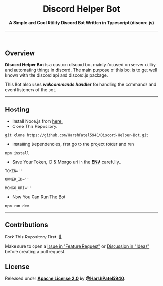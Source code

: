 <div align="center">
<h1> Discord Helper Bot</h1>
<h4> A Simple and Cool Utility Discord Bot Written in Typescript (discord.js) </h4>
</div>

---

<br>

## Overview

**Discord Helper Bot** is a custom discord bot mainly focused on server utility and automating things in discord. The main purpose of this bot is to get well known with the discord api and discord.js package.

This Bot also uses _**wokcommands handler**_ for handling the commands and event listeners of the bot.

---

## Hosting

-   Install Node.js from [here.](https://nodejs.org/en/download/)
-   Clone This Repository.

```
git clone https://github.com/HarshPatel5940/Discord-Helper-Bot.git
```

-   Installing Dependencies, first go to the project folder and run

```
npm install
```

-   Save Your Token, ID & Mongo uri in the **[ENV](/.env)** carefully..

```
TOKEN=''

OWNER_ID=''

MONGO_URI=''
```

-   Now You Can Run The Bot

```
npm run dev
```

---

## Contributions

Fork This Repository First. [🍴](https://github.com/HarshPatel5940/Discord-Helper-Bot/fork)

Make sure to open a [Issue in "Feature Request"](https://github.com/HarshPatel5940/Discord-Helper-Bot/issues/new/choose) or [Discussion in "Ideas"](https://github.com/HarshPatel5940/Discord-Helper-Bot/discussions) before creating a pull request.

## License

Released under [**Apache License 2.0**](/LICENSE) by [**@HarshPatel5940**](https://github.com/HarshPatel5940).

